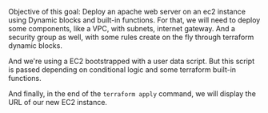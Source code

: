 Objective of this goal: Deploy an apache web server on an ec2 instance using Dynamic blocks and built-in functions.
For that, we will need to deploy some components, like a VPC, with subnets, internet gateway. 
And a security group as well, with some rules create on the fly through terraform dynamic blocks.

And we're using a EC2 bootstrapped with a user data script. But this script is passed depending on conditional logic and some terraform built-in functions.

And finally, in the end of the `terraform apply` command, we will display the URL of our new EC2 instance. 
